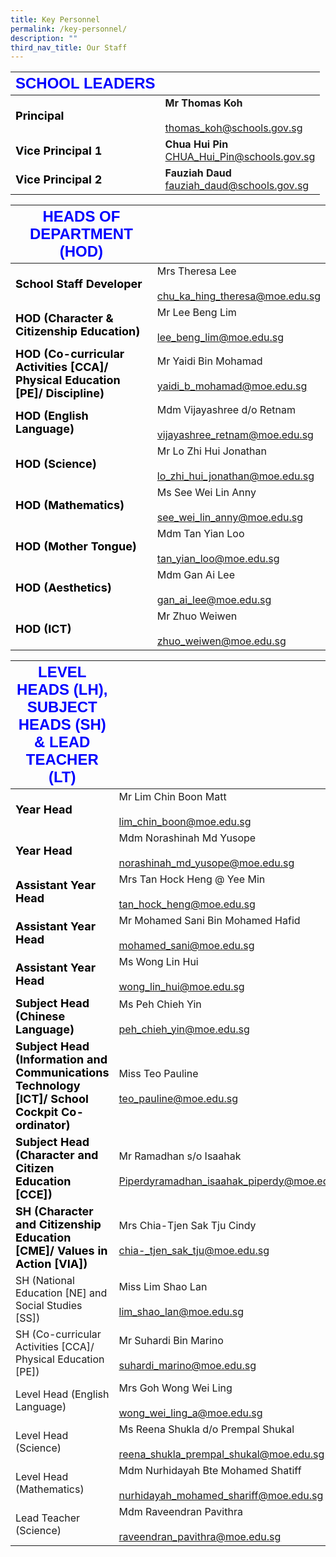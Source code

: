 ```yaml
---
title: Key Personnel
permalink: /key-personnel/
description: ""
third_nav_title: Our Staff
---
```

|  <strong style="color: blue; font-size: 24px; font-family: Arial;">SCHOOL LEADERS</strong>  |                         |
|------------------|----------------------------------------------------|
|<strong style="color: black; font-size: 18px;">Principal</strong>| **Mr Thomas Koh**<br><br><a href="mailto:thomas_koh@schools.gov.sg">thomas_koh@schools.gov.sg</a>     |
| <strong style="color: black; font-size: 18px;">Vice Principal 1 </strong>| **Chua Hui Pin**<br>CHUA_Hui_Pin@schools.gov.sg |
| <strong style="color: black; font-size: 18px;">Vice Principal 2</strong> | **Fauziah Daud**<br>fauziah_daud@schools.gov.sg |



| <strong style="color: blue; font-size: 24px; font-family: Arial;">HEADS OF DEPARTMENT (HOD)</strong>   |                                                       |
|------------------------------------------------------------------|-----------------------------------------------------------------|
| <strong style="color: black; font-size: 18px;">School Staff Developer</strong>    | Mrs Theresa Lee<br><br>chu_ka_hing_theresa@moe.edu.sg           |
| <strong style="color: black; font-size: 18px;">HOD (Character & Citizenship Education) </strong>| Mr Lee Beng Lim<br><br>lee_beng_lim@moe.edu.sg                  |
| <strong style="color: black; font-size: 18px;">HOD (Co-curricular Activities [CCA]/ Physical Education [PE]/ Discipline) </strong> | Mr Yaidi Bin Mohamad<br><br>yaidi_b_mohamad@moe.edu.sg          |
| <strong style="color: black; font-size: 18px;">HOD (English Language) </strong>                                                   | Mdm Vijayashree d/o Retnam<br><br>vijayashree_retnam@moe.edu.sg |
| <strong style="color: black; font-size: 18px;">HOD (Science)</strong>                                                            | Mr Lo Zhi Hui Jonathan<br><br>lo_zhi_hui_jonathan@moe.edu.sg    |
| <strong style="color: black; font-size: 18px;">HOD (Mathematics)</strong>                                                         | Ms See Wei Lin Anny<br><br>see_wei_lin_anny@moe.edu.sg          |
| <strong style="color: black; font-size: 18px;">HOD (Mother Tongue)</strong>                                                       | Mdm Tan Yian Loo<br><br>tan_yian_loo@moe.edu.sg                 |
| <strong style="color: black; font-size: 18px;">HOD (Aesthetics)</strong>                                                           | Mdm Gan Ai Lee<br><br>gan_ai_lee@moe.edu.sg                     |
| <strong style="color: black; font-size: 18px;">HOD (ICT)</strong>                                                                   | Mr Zhuo Weiwen<br><br>zhuo_weiwen@moe.edu.sg                |

| <strong style="color: blue; font-size: 24px; font-family: Arial;">LEVEL HEADS (LH), SUBJECT HEADS (SH) & LEAD TEACHER (LT)</strong>                                                  |                                                                                  |
|---------------------------------------------------------------------------------------------|----------------------------------------------------------------------------------|
| <strong style="color: black; font-size: 18px;">Year Head</strong>                                                                                    | Mr Lim Chin Boon Matt<br><br>lim_chin_boon@moe.edu.sg                            |
| <strong style="color: black; font-size: 18px;">Year Head</strong>                         | Mdm Norashinah Md Yusope<br><br>norashinah_md_yusope@moe.edu.sg        |
| <strong style="color: black; font-size: 18px;">Assistant Year Head</strong>                                                                         | Mrs Tan Hock Heng @ Yee Min<br><br>tan_hock_heng@moe.edu.sg                      |
| <strong style="color: black; font-size: 18px;">Assistant Year Head</strong>         | Mr Mohamed Sani Bin Mohamed Hafid<br><br>mohamed_sani@moe.edu.sg            |
| <strong style="color: black; font-size: 18px;">Assistant Year Head</strong>                     | Ms Wong Lin Hui<br><br>wong_lin_hui@moe.edu.sg                                   |
| <strong style="color: black; font-size: 18px;">Subject Head (Chinese Language) </strong>                                                            | Ms Peh Chieh Yin<br><br>peh_chieh_yin@moe.edu.sg                                 |
| <strong style="color: black; font-size: 18px;">Subject Head (Information and Communications Technology [ICT]/ School Cockpit Co-ordinator) </strong> | Miss Teo Pauline<br><br>teo_pauline@moe.edu.sg                                   |
|  <strong style="color: black; font-size: 18px;">Subject Head (Character and Citizen Education [CCE]) </strong>                                        | Mr Ramadhan s/o Isaahak <br><br>Piperdyramadhan_isaahak_piperdy@moe.edu.sg       |
| <strong style="color: black; font-size: 18px;">SH (Character and Citizenship Education [CME]/ Values in Action [VIA]) </strong>                      | Mrs Chia-Tjen Sak Tju Cindy<br><br>chia-_tjen_sak_tju@moe.edu.sg                 |
| SH (National Education [NE] and Social Studies [SS])                                        | Miss Lim Shao Lan<br><br>lim_shao_lan@moe.edu.sg                                 |
| SH (Co-curricular Activities [CCA]/ Physical Education [PE])                                | Mr Suhardi Bin Marino<br><br>suhardi_marino@moe.edu.sg                           |
| Level Head (English Language)                                                               | Mrs Goh Wong Wei Ling<br><br>wong_wei_ling_a@moe.edu.sg                          |
| Level Head (Science)                                                                        | Ms Reena Shukla d/o Prempal Shukal<br><br>reena_shukla_prempal_shukal@moe.edu.sg |
| Level Head (Mathematics)                                                                    | Mdm Nurhidayah Bte Mohamed Shatiff<br><br>nurhidayah_mohamed_shariff@moe.edu.sg  |
| Lead Teacher (Science)                                                                      | Mdm Raveendran Pavithra<br><br>raveendran_pavithra@moe.edu.sg                    |